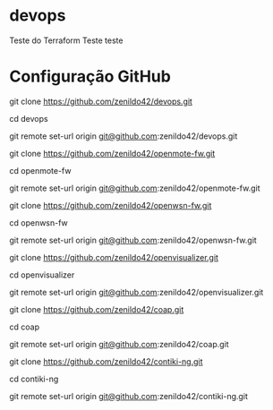 # devops
Teste do Terraform
Teste teste



# Configuração GitHub


git clone https://github.com/zenildo42/devops.git

cd devops

git remote set-url origin git@github.com:zenildo42/devops.git




git clone https://github.com/zenildo42/openmote-fw.git

cd openmote-fw

git remote set-url origin git@github.com:zenildo42/openmote-fw.git




git clone https://github.com/zenildo42/openwsn-fw.git

cd openwsn-fw

git remote set-url origin git@github.com:zenildo42/openwsn-fw.git



git clone https://github.com/zenildo42/openvisualizer.git

cd openvisualizer

git remote set-url origin git@github.com:zenildo42/openvisualizer.git


git clone https://github.com/zenildo42/coap.git

cd coap

git remote set-url origin git@github.com:zenildo42/coap.git


git clone https://github.com/zenildo42/contiki-ng.git

cd contiki-ng

git remote set-url origin git@github.com:zenildo42/contiki-ng.git
